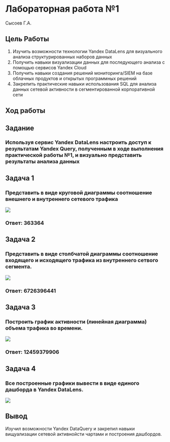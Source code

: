# Лабораторная работа №1
Сысоев Г.А.

## Цель Работы

1. 	Изучить возможности технологии Yandex DataLens для визуального анализа структурированных наборов данных 
2.	 Получить навыки визуализации данных для последующего анализа с помощью сервисов Yandex Cloud 
3. 	Получить навыки создания решений мониторинга/SIEM на базе облачных продуктов и открытых программных решений 
4. 	Закрепить практические навыки использования SQL для анализа данных сетевой активности в сегментированной корпоративной сети


## Ход работы

## Задание
### Используя сервис Yandex DataLens настроить доступ к результатам Yandex Query, полученным в ходе выполнения практической работы №1, и визуально представить результаты анализа данных

## Задача 1

### Представить в виде круговой диаграммы соотношение внешнего и внутреннего сетевого трафика

<image src = "images\a.jpg">

### Ответ: 363364

## Задача 2

### Представить в виде столбчатой диаграммы соотношение входящего и исходящего трафика из внутреннего сетвого сегмента.

<image src = "images\b.jpg">

### Ответ: 6726396441

## Задача 3

### Построить график активности (линейная диаграмма) объема трафика во времени.

<image src = "images\c.jpg">

### Ответ: 12459379906

## Задача 4

### Все построенные графики вывести в виде единого дашборда в Yandex DataLens.

<image src = "images\d.jpg">


## Вывод

Изучил возможности Yandex DataQuery и закрепил навыки вищуализации сетевой активнойсти чартами и построения дашбордов.

